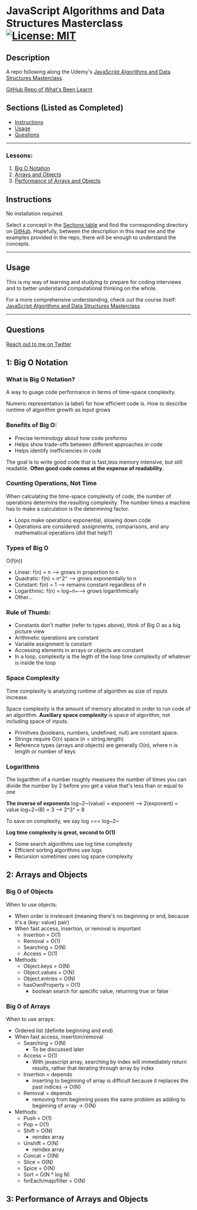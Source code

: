 # JavaScript Algorithms and Data Structures Masterclass [![License: MIT](https://img.shields.io/badge/License-MIT-yellow.svg)](https://opensource.org/licenses/MIT)

## Description

A repo following along the Udemy's [JavaScript Algorithms and Data Structures Masterclass](https://www.udemy.com/course/js-algorithms-and-data-structures-masterclass/).




[GitHub Repo of What's Been Learnt](https://github.com/a-breezy/js-algorithms-and-dataStructures)

## Sections (Listed as Completed)

  * [Instructions](#instructions)
  * [Usage](#usage)
  * [Questions](#questions)
  ---
  ### Lessons:
  1. [Big O Notation](#1-big-o-notation)
  2. [Arrays and Objects](#2-arrays-and-objects)
  3. [Performance of Arrays and Objects](#3-performance-of-arrays-and-objects)

## Instructions

No installation required.

Select a concept in the [Sections table](#sections-listed-as-completed) and find the corresponding directory on [GitHub](https://github.com/a-breezy/js-algorithms-and-dataStructures). Hopefully, between the description in this read me and the examples provided in the repo, there will be enough to understand the concepts.

---
## Usage

This is my way of learning and studying to prepare for coding interviews and to better understand computational thinking on the whole.

For a more comprehensive understanding, check out the course itself: [JavaScript Algorithms and Data Structures Masterclass](https://www.udemy.com/course/js-algorithms-and-data-structures-masterclass/).

---
## Questions

[Reach out to me on Twitter](https://twitter.com/a_breezy64)


## 1: Big O Notation

### What is Big O Notation?
A way to guage code performance in terms of time-space complexity.

Numeric representation (a label) for how efficient code is.
How to describe runtime of algorithm growth as input grows

### Benefits of Big O:
- Precise terminology about how code preforms
- Helps show trade-offs between different approaches in code
- Helps identify inefficiencies in code

The goal is to write good code that is fast,less memory intensive, but still readable. **Often good code comes at the expense of readability.**

### Counting Operations, Not Time
When calculating the time-space complexity of code, the number of operations determins the resulting complexity. The number times a machine has to make a calculation is the determining factor.
* Loops make operations exponential, slowing down code 
* Operations are considered: assignments, comparisons, and any mathematical operations (did that help?)

### Types of Big O
O(f(n))
- Linear: f(n) = n --> grows in proportion to n
- Quadratic: f(n) = n^2^ --> grows exponentially to n
- Constant: f(n) = 1 --> remains constant regardless of n
- Logarithmic: f(n) = log~n~--> grows logarithmically
- Other...

### Rule of Thumb:
- Constants don't matter (refer to types above), think of Big O as a big picture view
- Arithmetic operations are constant
- Variable assignment is constant
- Accessing elements in arrays or objects are constant
- In a loop, complexity is the legth of the loop time complexity of whatever is inside the loop

### Space Complexity
Time complexity is analyzing runtime of algorithm as size of inputs increase.

Space complexity is the amount of memory allocated in order to run code of an algorithm. **Auxiliary space complexity** is space of algorithm, not including  space of inputs.

- Primitives (booleans, numbers, undefined, null) are constant space.
- Strings require O(n) space (n = string.length)
- Reference types (arrays and objects) are generally O(n), where n is length or number of keys

### Logarithms
The logarithm of a number roughly measures the number of times you can divide the number by 2 before you get a value that's less than or equal to one 

**The inverse of exponents**
log~2~(value) = exponent --> 2(exponent) = value
log~2~(8) = 3 --> 2^3^ = 8

To save on complexity, we say log === log~2~


**Log time complexity is great, second to O(1)**
* Some search algorithms use log time complexity
* Efficient sorting algorithms use logs
* Recursion sometimes uses log space complexity


## 2: Arrays and Objects

### Big O of Objects 
When to use objects:
- When order is irrelevant (meaning there's no beginning or end, because it's a {key: value} pair)
- When fast access, insertion, or removal is important
  - Insertion = O(1)
  - Removal = O(1)
  - Searching = O(N)
  - Access = O(1)
- Methods:
  - Object.keys = O(N)
  - Object.values = O(N)
  - Object.entries = O(N)
  - hasOwnProperty = O(1)
    - boolean search for specific value, returning true or false

### Big O of Arrays
When to use arrays:
- Ordered list (definite beginning and end)
- When fast access, insertion/removal
  - Searching = O(N)
    - To be discussed later
  - Access = O(1)
    - With javascript array, searching by index will immediately return results, rather that iterating through array by index
  - Insertion = depends
    - inserting to beginning of array is difficult because it replaces the past indices -> O(N)
  - Removal = depends
    - removing from beginning poses the same problem as adding to beginning of array -> O(N)
- Methods:
  - Push = O(1)
  - Pop = O(1)
  - Shift = O(N)
    - reindex array
  - Unshift = O(N)
    - reindex array
  - Concat = O(N)
  - Slice = O(N)
  - Spice = O(N)
  - Sort = O(N * log N)
  - forEach/map/filter = O(N)

## 3: Performance of Arrays and Objects
